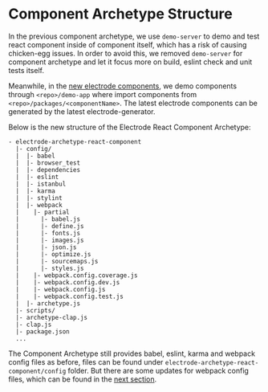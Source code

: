 # Component Archetype Structure

In the previous component archetype, we use `demo-server` to demo and test react component inside of component itself, which has a risk of causing chicken-egg issues.  In order to avoid this, we removed `demo-server` for component archetype and let it focus more on build, eslint check and unit tests itself.

Meanwhile, in the [new electrode components](/chapter1/intermediate/create-a-electrode-component.md), we demo components through `<repo>/demo-app` where import components from `<repo>/packages/<componentName>`. The latest electrode components can be generated by the latest electrode-generator.

Below is the new structure of the Electrode React Component Archetype:

```text
- electrode-archetype-react-component
  |- config/
  |  |- babel
  |  |- browser_test
  |  |- dependencies
  |  |- eslint
  |  |- istanbul
  |  |- karma
  |  |- stylint
  |  |- webpack
  |    |- partial
  |      |- babel.js
  |      |- define.js
  |      |- fonts.js
  |      |- images.js
  |      |- json.js
  |      |- optimize.js
  |      |- sourcemaps.js
  |      |- styles.js
  |    |- webpack.config.coverage.js
  |    |- webpack.config.dev.js
  |    |- webpack.config.js
  |    |- webpack.config.test.js
  |  |- archetype.js
  |- scripts/
  |- archetype-clap.js
  |- clap.js
  |- package.json
  ...
```

The Component Archetype still provides babel, eslint, karma and webpack config files as before, files can be found under `electrode-archetype-react-component/config` folder. But there are some updates for webpack config files, which can be found in the [next section](/chapter1/intermediate/component-archetype/webpack-config.md).
